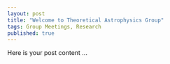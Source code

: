 ```yaml
---
layout: post
title: "Welcome to Theoretical Astrophysics Group"
tags: Group Meetings, Research
published: true
---
```


Here is your post content ...
